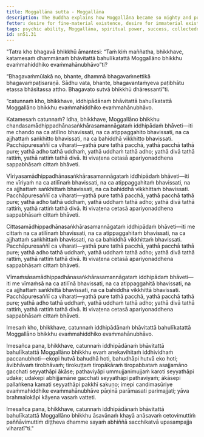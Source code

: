 ```yaml
---
title: Moggallāna sutta - Moggallāna
description: The Buddha explains how Moggallāna became so mighty and powerful through the development and frequent practice of the four bases of psychic ability.
fetter: desire for fine-material existence, desire for immaterial existence, conceit, restlessness, ignorance
tags: psychic ability, Moggallāna, spiritual power, success, collectedness, aspiration, persistence, energy, mind, investigation, reflection, close examination, analysis, sn, sn45-56, sn51
id: sn51.31
---
```


"Tatra kho bhagavā bhikkhū āmantesi: “Taṁ kiṁ maññatha, bhikkhave, katamesaṁ dhammānaṁ bhāvitattā bahulīkatattā Moggallāno bhikkhu evaṁmahiddhiko evaṁmahānubhāvo”ti?

“Bhagavaṁmūlakā no, bhante, dhammā bhagavaṁnettikā bhagavaṁpaṭisaraṇā. Sādhu vata, bhante, bhagavantaṁyeva paṭibhātu etassa bhāsitassa attho. Bhagavato sutvā bhikkhū dhāressantī”ti.

“catunnaṁ kho, bhikkhave, iddhipādānaṁ bhāvitattā bahulīkatattā Moggallāno bhikkhu evaṁmahiddhiko evaṁmahānubhāvo.

Katamesaṁ catunnaṁ? Idha, bhikkhave, Moggallāno bhikkhu chandasamādhippadhānasaṅkhārasamannāgataṁ iddhipādaṁ bhāveti—iti me chando na ca atilīno bhavissati, na ca atippaggahito bhavissati, na ca ajjhattaṁ saṅkhitto bhavissati, na ca bahiddhā vikkhitto bhavissati. Pacchāpuresaññī ca viharati—yathā pure tathā pacchā, yathā pacchā tathā pure; yathā adho tathā uddhaṁ, yathā uddhaṁ tathā adho; yathā divā tathā rattiṁ, yathā rattiṁ tathā divā. Iti vivaṭena cetasā apariyonaddhena sappabhāsaṁ cittaṁ bhāveti.

Vīriyasamādhippadhānasaṅkhārasamannāgataṁ iddhipādaṁ bhāveti—iti me vīriyaṁ na ca atilīnaṁ bhavissati, na ca atippaggahitaṁ bhavissati, na ca ajjhattaṁ saṅkhittaṁ bhavissati, na ca bahiddhā vikkhittaṁ bhavissati. Pacchāpuresaññī ca viharati—yathā pure tathā pacchā, yathā pacchā tathā pure; yathā adho tathā uddhaṁ, yathā uddhaṁ tathā adho; yathā divā tathā rattiṁ, yathā rattiṁ tathā divā. Iti vivaṭena cetasā apariyonaddhena sappabhāsaṁ cittaṁ bhāveti.

Cittasamādhippadhānasaṅkhārasamannāgataṁ iddhipādaṁ bhāveti—iti me cittaṁ na ca atilīnaṁ bhavissati, na ca atippaggahitaṁ bhavissati, na ca ajjhattaṁ saṅkhittaṁ bhavissati, na ca bahiddhā vikkhittaṁ bhavissati. Pacchāpuresaññī ca viharati—yathā pure tathā pacchā, yathā pacchā tathā pure; yathā adho tathā uddhaṁ, yathā uddhaṁ tathā adho; yathā divā tathā rattiṁ, yathā rattiṁ tathā divā. Iti vivaṭena cetasā apariyonaddhena sappabhāsaṁ cittaṁ bhāveti.

Vīmaṁsāsamādhippadhānasaṅkhārasamannāgataṁ iddhipādaṁ bhāveti—iti me vīmaṁsā na ca atilīnā bhavissati, na ca atippaggahitā bhavissati, na ca ajjhattaṁ saṅkhittā bhavissati, na ca bahiddhā vikkhittā bhavissati. Pacchāpuresaññī ca viharati—yathā pure tathā pacchā, yathā pacchā tathā pure; yathā adho tathā uddhaṁ, yathā uddhaṁ tathā adho; yathā divā tathā rattiṁ, yathā rattiṁ tathā divā. Iti vivaṭena cetasā apariyonaddhena sappabhāsaṁ cittaṁ bhāveti.

Imesaṁ kho, bhikkhave, catunnaṁ iddhipādānaṁ bhāvitattā bahulīkatattā Moggallāno bhikkhu evaṁmahiddhiko evaṁmahānubhāvo.

Imesañca pana, bhikkhave, catunnaṁ iddhipādānaṁ bhāvitattā bahulīkatattā Moggallāno bhikkhu evaṁ anekavihitaṁ iddhividhaṁ paccanubhoti—ekopi hutvā bahudhā hoti, bahudhāpi hutvā eko hoti; āvibhāvaṁ tirobhāvaṁ; tirokuṭṭaṁ tiropākāraṁ tiropabbataṁ asajjamāno gacchati seyyathāpi ākāse; pathaviyāpi ummujjanimujjaṁ karoti seyyathāpi udake; udakepi abhijjamāne gacchati seyyathāpi pathaviyaṁ; ākāsepi pallaṅkena kamati seyyathāpi pakkhī sakuṇo; imepi candimasūriye evaṁmahiddhike evaṁmahānubhāve pāṇinā parāmasati parimajjati; yāva brahmalokāpi kāyena vasaṁ vatteti.

Imesañca pana, bhikkhave, catunnaṁ iddhipādānaṁ bhāvitattā bahulīkatattā Moggallāno bhikkhu āsavānaṁ khayā anāsavaṁ cetovimuttiṁ paññāvimuttiṁ diṭṭheva dhamme sayaṁ abhiññā sacchikatvā upasampajja viharatī”ti."

